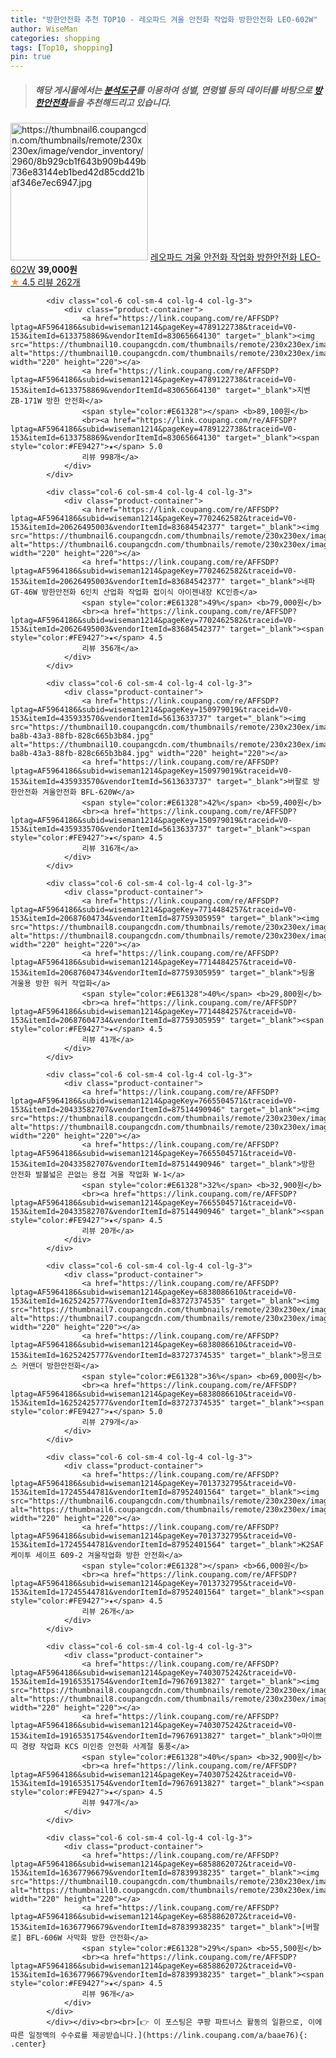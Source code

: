 ```yaml
---
title: "방한안전화 추천 TOP10 - 레오파드 겨울 안전화 작업화 방한안전화 LEO-602W"
author: WiseMan
categories: shopping
tags: [Top10, shopping]
pin: true
---
```


> ##### 해당 게시물에서는 [**분석도구**](https://itemscout.io/)를 이용하여 **성별**, **연령별** 등의 데이터를 바탕으로 [**방한안전화**](https://link.coupang.com/a/baae76)들을 추천해드리고 있습니다.
<div class="container"><div class="row">
            <div class="col-6 col-sm-4 col-lg-4 col-lg-3">
                <div class="product-container">
                    <a href="https://link.coupang.com/re/AFFSDP?lptag=AF5964186&subid=wiseman1214&pageKey=7683351380&traceid=V0-153&itemId=20527321137&vendorItemId=72441260972" target="_blank"><img src="https://thumbnail6.coupangcdn.com/thumbnails/remote/230x230ex/image/vendor_inventory/2960/8b929cb1f643b909b449b736e83144eb1bed42d85cdd21baf346e7ec6947.jpg" alt="https://thumbnail6.coupangcdn.com/thumbnails/remote/230x230ex/image/vendor_inventory/2960/8b929cb1f643b909b449b736e83144eb1bed42d85cdd21baf346e7ec6947.jpg" width="220" height="220"></a>
                    <a href="https://link.coupang.com/re/AFFSDP?lptag=AF5964186&subid=wiseman1214&pageKey=7683351380&traceid=V0-153&itemId=20527321137&vendorItemId=72441260972" target="_blank">레오파드 겨울 안전화 작업화 방한안전화 LEO-602W</a>
                    <span style="color:#E61328"></span> <b>39,000원</b>
                    <br><a href="https://link.coupang.com/re/AFFSDP?lptag=AF5964186&subid=wiseman1214&pageKey=7683351380&traceid=V0-153&itemId=20527321137&vendorItemId=72441260972" target="_blank"><span style="color:#FE9427">★</span> 4.5
                    리뷰 262개</a>
                </div>
            </div>
            
            <div class="col-6 col-sm-4 col-lg-4 col-lg-3">
                <div class="product-container">
                    <a href="https://link.coupang.com/re/AFFSDP?lptag=AF5964186&subid=wiseman1214&pageKey=4789122738&traceid=V0-153&itemId=6133758869&vendorItemId=83065664130" target="_blank"><img src="https://thumbnail10.coupangcdn.com/thumbnails/remote/230x230ex/image/vendor_inventory/5857/f4d03c18aeaf85be09e3bf69584833e6b9e10458324a69e63394eceef25f.png" alt="https://thumbnail10.coupangcdn.com/thumbnails/remote/230x230ex/image/vendor_inventory/5857/f4d03c18aeaf85be09e3bf69584833e6b9e10458324a69e63394eceef25f.png" width="220" height="220"></a>
                    <a href="https://link.coupang.com/re/AFFSDP?lptag=AF5964186&subid=wiseman1214&pageKey=4789122738&traceid=V0-153&itemId=6133758869&vendorItemId=83065664130" target="_blank">지벤 ZB-171W 방한 안전화</a>
                    <span style="color:#E61328"></span> <b>89,100원</b>
                    <br><a href="https://link.coupang.com/re/AFFSDP?lptag=AF5964186&subid=wiseman1214&pageKey=4789122738&traceid=V0-153&itemId=6133758869&vendorItemId=83065664130" target="_blank"><span style="color:#FE9427">★</span> 5.0
                    리뷰 998개</a>
                </div>
            </div>
            
            <div class="col-6 col-sm-4 col-lg-4 col-lg-3">
                <div class="product-container">
                    <a href="https://link.coupang.com/re/AFFSDP?lptag=AF5964186&subid=wiseman1214&pageKey=7702462582&traceid=V0-153&itemId=20626495003&vendorItemId=83684542377" target="_blank"><img src="https://thumbnail6.coupangcdn.com/thumbnails/remote/230x230ex/image/vendor_inventory/5cd0/1902d96f6de6a97944ca007fe50b307584ab83e4dbd1c84a8ec99ffa1add.jpg" alt="https://thumbnail6.coupangcdn.com/thumbnails/remote/230x230ex/image/vendor_inventory/5cd0/1902d96f6de6a97944ca007fe50b307584ab83e4dbd1c84a8ec99ffa1add.jpg" width="220" height="220"></a>
                    <a href="https://link.coupang.com/re/AFFSDP?lptag=AF5964186&subid=wiseman1214&pageKey=7702462582&traceid=V0-153&itemId=20626495003&vendorItemId=83684542377" target="_blank">네파 GT-46W 방한안전화 6인치 산업화 작업화 접이식 아이젠내장 KC인증</a>
                    <span style="color:#E61328">49%</span> <b>79,000원</b>
                    <br><a href="https://link.coupang.com/re/AFFSDP?lptag=AF5964186&subid=wiseman1214&pageKey=7702462582&traceid=V0-153&itemId=20626495003&vendorItemId=83684542377" target="_blank"><span style="color:#FE9427">★</span> 4.5
                    리뷰 356개</a>
                </div>
            </div>
            
            <div class="col-6 col-sm-4 col-lg-4 col-lg-3">
                <div class="product-container">
                    <a href="https://link.coupang.com/re/AFFSDP?lptag=AF5964186&subid=wiseman1214&pageKey=150979019&traceid=V0-153&itemId=435933570&vendorItemId=5613633737" target="_blank"><img src="https://thumbnail10.coupangcdn.com/thumbnails/remote/230x230ex/image/vendor_inventory/images/2018/10/30/14/0/16e25d7c-ba8b-43a3-88fb-828c665b3b84.jpg" alt="https://thumbnail10.coupangcdn.com/thumbnails/remote/230x230ex/image/vendor_inventory/images/2018/10/30/14/0/16e25d7c-ba8b-43a3-88fb-828c665b3b84.jpg" width="220" height="220"></a>
                    <a href="https://link.coupang.com/re/AFFSDP?lptag=AF5964186&subid=wiseman1214&pageKey=150979019&traceid=V0-153&itemId=435933570&vendorItemId=5613633737" target="_blank">버팔로 방한안전화 겨울안전화 BFL-620W</a>
                    <span style="color:#E61328">42%</span> <b>59,400원</b>
                    <br><a href="https://link.coupang.com/re/AFFSDP?lptag=AF5964186&subid=wiseman1214&pageKey=150979019&traceid=V0-153&itemId=435933570&vendorItemId=5613633737" target="_blank"><span style="color:#FE9427">★</span> 4.5
                    리뷰 316개</a>
                </div>
            </div>
            
            <div class="col-6 col-sm-4 col-lg-4 col-lg-3">
                <div class="product-container">
                    <a href="https://link.coupang.com/re/AFFSDP?lptag=AF5964186&subid=wiseman1214&pageKey=7714484257&traceid=V0-153&itemId=20687604734&vendorItemId=87759305959" target="_blank"><img src="https://thumbnail8.coupangcdn.com/thumbnails/remote/230x230ex/image/vendor_inventory/06a5/3cf966d1d014a6e09dfead810b9f1364037efa19befc8d4ba69a1fcab074.jpg" alt="https://thumbnail8.coupangcdn.com/thumbnails/remote/230x230ex/image/vendor_inventory/06a5/3cf966d1d014a6e09dfead810b9f1364037efa19befc8d4ba69a1fcab074.jpg" width="220" height="220"></a>
                    <a href="https://link.coupang.com/re/AFFSDP?lptag=AF5964186&subid=wiseman1214&pageKey=7714484257&traceid=V0-153&itemId=20687604734&vendorItemId=87759305959" target="_blank">팅올 겨울용 방한 워커 작업화</a>
                    <span style="color:#E61328">40%</span> <b>29,800원</b>
                    <br><a href="https://link.coupang.com/re/AFFSDP?lptag=AF5964186&subid=wiseman1214&pageKey=7714484257&traceid=V0-153&itemId=20687604734&vendorItemId=87759305959" target="_blank"><span style="color:#FE9427">★</span> 4.5
                    리뷰 41개</a>
                </div>
            </div>
            
            <div class="col-6 col-sm-4 col-lg-4 col-lg-3">
                <div class="product-container">
                    <a href="https://link.coupang.com/re/AFFSDP?lptag=AF5964186&subid=wiseman1214&pageKey=7665504571&traceid=V0-153&itemId=20433582707&vendorItemId=87514490946" target="_blank"><img src="https://thumbnail8.coupangcdn.com/thumbnails/remote/230x230ex/image/vendor_inventory/63b0/232267506b8b272252cbabc0f73c7ade3cfd266029cb13ad43053e221394.png" alt="https://thumbnail8.coupangcdn.com/thumbnails/remote/230x230ex/image/vendor_inventory/63b0/232267506b8b272252cbabc0f73c7ade3cfd266029cb13ad43053e221394.png" width="220" height="220"></a>
                    <a href="https://link.coupang.com/re/AFFSDP?lptag=AF5964186&subid=wiseman1214&pageKey=7665504571&traceid=V0-153&itemId=20433582707&vendorItemId=87514490946" target="_blank">방한 안전화 발볼넓은 끈없는 용접 겨울 작업화 W-1</a>
                    <span style="color:#E61328">32%</span> <b>32,900원</b>
                    <br><a href="https://link.coupang.com/re/AFFSDP?lptag=AF5964186&subid=wiseman1214&pageKey=7665504571&traceid=V0-153&itemId=20433582707&vendorItemId=87514490946" target="_blank"><span style="color:#FE9427">★</span> 4.5
                    리뷰 20개</a>
                </div>
            </div>
            
            <div class="col-6 col-sm-4 col-lg-4 col-lg-3">
                <div class="product-container">
                    <a href="https://link.coupang.com/re/AFFSDP?lptag=AF5964186&subid=wiseman1214&pageKey=6838086610&traceid=V0-153&itemId=16252425777&vendorItemId=83727374535" target="_blank"><img src="https://thumbnail7.coupangcdn.com/thumbnails/remote/230x230ex/image/vendor_inventory/67c4/6be0237f9df7d7431753d073818ae2548f15c25734c50c8ed4f4a15dea5e.png" alt="https://thumbnail7.coupangcdn.com/thumbnails/remote/230x230ex/image/vendor_inventory/67c4/6be0237f9df7d7431753d073818ae2548f15c25734c50c8ed4f4a15dea5e.png" width="220" height="220"></a>
                    <a href="https://link.coupang.com/re/AFFSDP?lptag=AF5964186&subid=wiseman1214&pageKey=6838086610&traceid=V0-153&itemId=16252425777&vendorItemId=83727374535" target="_blank">몽크로스 커맨더 방한안전화</a>
                    <span style="color:#E61328">36%</span> <b>69,000원</b>
                    <br><a href="https://link.coupang.com/re/AFFSDP?lptag=AF5964186&subid=wiseman1214&pageKey=6838086610&traceid=V0-153&itemId=16252425777&vendorItemId=83727374535" target="_blank"><span style="color:#FE9427">★</span> 5.0
                    리뷰 279개</a>
                </div>
            </div>
            
            <div class="col-6 col-sm-4 col-lg-4 col-lg-3">
                <div class="product-container">
                    <a href="https://link.coupang.com/re/AFFSDP?lptag=AF5964186&subid=wiseman1214&pageKey=7013732795&traceid=V0-153&itemId=17245544781&vendorItemId=87952401564" target="_blank"><img src="https://thumbnail6.coupangcdn.com/thumbnails/remote/230x230ex/image/vendor_inventory/8d88/d7a35a029c41bdda2874a17380f77e90d7807832e8661ded7a47c18665ba.jpg" alt="https://thumbnail6.coupangcdn.com/thumbnails/remote/230x230ex/image/vendor_inventory/8d88/d7a35a029c41bdda2874a17380f77e90d7807832e8661ded7a47c18665ba.jpg" width="220" height="220"></a>
                    <a href="https://link.coupang.com/re/AFFSDP?lptag=AF5964186&subid=wiseman1214&pageKey=7013732795&traceid=V0-153&itemId=17245544781&vendorItemId=87952401564" target="_blank">K2SAF 케이투 세이프 609-2 겨울작업화 방한 안전화</a>
                    <span style="color:#E61328"></span> <b>66,000원</b>
                    <br><a href="https://link.coupang.com/re/AFFSDP?lptag=AF5964186&subid=wiseman1214&pageKey=7013732795&traceid=V0-153&itemId=17245544781&vendorItemId=87952401564" target="_blank"><span style="color:#FE9427">★</span> 4.5
                    리뷰 26개</a>
                </div>
            </div>
            
            <div class="col-6 col-sm-4 col-lg-4 col-lg-3">
                <div class="product-container">
                    <a href="https://link.coupang.com/re/AFFSDP?lptag=AF5964186&subid=wiseman1214&pageKey=7403075242&traceid=V0-153&itemId=19165351754&vendorItemId=79676913827" target="_blank"><img src="https://thumbnail8.coupangcdn.com/thumbnails/remote/230x230ex/image/vendor_inventory/8f0d/72128ac40a6b54599d6498f3895747433c206722ce4ad89f0178a2f0acd9.jpg" alt="https://thumbnail8.coupangcdn.com/thumbnails/remote/230x230ex/image/vendor_inventory/8f0d/72128ac40a6b54599d6498f3895747433c206722ce4ad89f0178a2f0acd9.jpg" width="220" height="220"></a>
                    <a href="https://link.coupang.com/re/AFFSDP?lptag=AF5964186&subid=wiseman1214&pageKey=7403075242&traceid=V0-153&itemId=19165351754&vendorItemId=79676913827" target="_blank">마이쁘띠 경량 작업화 KCS 미인증 안전화 사계절 통풍</a>
                    <span style="color:#E61328">40%</span> <b>32,900원</b>
                    <br><a href="https://link.coupang.com/re/AFFSDP?lptag=AF5964186&subid=wiseman1214&pageKey=7403075242&traceid=V0-153&itemId=19165351754&vendorItemId=79676913827" target="_blank"><span style="color:#FE9427">★</span> 4.5
                    리뷰 947개</a>
                </div>
            </div>
            
            <div class="col-6 col-sm-4 col-lg-4 col-lg-3">
                <div class="product-container">
                    <a href="https://link.coupang.com/re/AFFSDP?lptag=AF5964186&subid=wiseman1214&pageKey=6858862072&traceid=V0-153&itemId=16367796679&vendorItemId=87839938235" target="_blank"><img src="https://thumbnail10.coupangcdn.com/thumbnails/remote/230x230ex/image/vendor_inventory/ea38/886a99965e369e2ded9becf4652163bcdf82c29f7b289ec132aab0b3a25e.png" alt="https://thumbnail10.coupangcdn.com/thumbnails/remote/230x230ex/image/vendor_inventory/ea38/886a99965e369e2ded9becf4652163bcdf82c29f7b289ec132aab0b3a25e.png" width="220" height="220"></a>
                    <a href="https://link.coupang.com/re/AFFSDP?lptag=AF5964186&subid=wiseman1214&pageKey=6858862072&traceid=V0-153&itemId=16367796679&vendorItemId=87839938235" target="_blank">[버팔로] BFL-606W 사막화 방한 안전화</a>
                    <span style="color:#E61328">29%</span> <b>55,500원</b>
                    <br><a href="https://link.coupang.com/re/AFFSDP?lptag=AF5964186&subid=wiseman1214&pageKey=6858862072&traceid=V0-153&itemId=16367796679&vendorItemId=87839938235" target="_blank"><span style="color:#FE9427">★</span> 4.5
                    리뷰 96개</a>
                </div>
            </div>
            </div></div><br><br>[👉 이 포스팅은 쿠팡 파트너스 활동의 일환으로, 이에 따른 일정액의 수수료를 제공받습니다.](https://link.coupang.com/a/baae76){: .center}